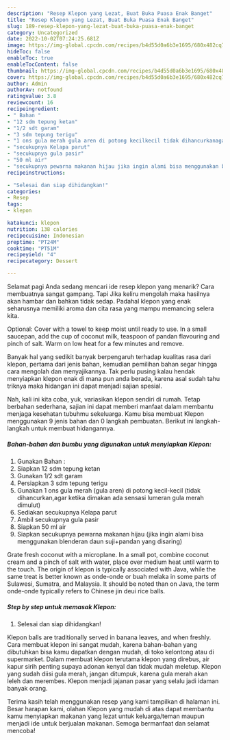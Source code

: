 ```yaml
---
description: "Resep Klepon yang Lezat, Buat Buka Puasa Enak Banget"
title: "Resep Klepon yang Lezat, Buat Buka Puasa Enak Banget"
slug: 189-resep-klepon-yang-lezat-buat-buka-puasa-enak-banget
category: Uncategorized
date: 2022-10-02T07:24:25.681Z
image: https://img-global.cpcdn.com/recipes/b4d55d0a6b3e1695/680x482cq70/klepon-foto-resep-utama.jpg
hideToc: false
enableToc: true
enableTocContent: false
thumbnail: https://img-global.cpcdn.com/recipes/b4d55d0a6b3e1695/680x482cq70/klepon-foto-resep-utama.jpg
cover: https://img-global.cpcdn.com/recipes/b4d55d0a6b3e1695/680x482cq70/klepon-foto-resep-utama.jpg
author: Admin
authorAv: notfound
ratingvalue: 3.8
reviewcount: 16
recipeingredient:
- " Bahan "
- "12 sdm tepung ketan"
- "1/2 sdt garam"
- "3 sdm tepung terigu"
- "1 ons gula merah gula aren di potong kecilkecil tidak dihancurkanagar ketika dimakan ada sensasi lumeran gula merah dimulut"
- "secukupnya Kelapa parut"
- "secukupnya gula pasir"
- "50 ml air"
- "secukupnya pewarna makanan hijau jika ingin alami bisa menggunakan blenderan daun sujipandan yang disaring"
recipeinstructions:

- "Selesai dan siap dihidangkan!"
categories:
- Resep
tags:
- klepon

katakunci: klepon 
nutrition: 138 calories
recipecuisine: Indonesian
preptime: "PT24M"
cooktime: "PT51M"
recipeyield: "4"
recipecategory: Dessert

---
```



Selamat pagi Anda sedang mencari ide resep klepon yang menarik? Cara membuatnya sangat gampang. Tapi Jika keliru mengolah maka hasilnya akan hambar dan bahkan tidak sedap. Padahal klepon yang enak seharusnya memiliki aroma dan cita rasa yang mampu memancing selera kita.


Optional: Cover with a towel to keep moist until ready to use. In a small saucepan, add the cup of coconut milk, teaspoon of pandan flavouring and pinch of salt. Warm on low heat for a few minutes and remove.

Banyak hal yang sedikit banyak berpengaruh terhadap kualitas rasa dari klepon, pertama dari jenis bahan, kemudian pemilihan bahan segar hingga cara mengolah dan menyajikannya. Tak perlu pusing kalau hendak menyiapkan klepon enak di mana pun anda berada, karena asal sudah tahu triknya maka hidangan ini dapat menjadi sajian spesial.


Nah, kali ini kita coba, yuk, variasikan klepon sendiri di rumah. Tetap berbahan sederhana, sajian ini dapat memberi manfaat dalam membantu menjaga kesehatan tubuhmu sekeluarga. Kamu bisa membuat Klepon menggunakan 9 jenis bahan dan 0 langkah pembuatan. Berikut ini langkah-langkah untuk membuat hidangannya.

<!--inarticleads1-->

##### Bahan-bahan dan bumbu yang digunakan untuk menyiapkan Klepon:

1. Gunakan  Bahan :
1. Siapkan 12 sdm tepung ketan
1. Gunakan 1/2 sdt garam
1. Persiapkan 3 sdm tepung terigu
1. Gunakan 1 ons gula merah (gula aren) di potong kecil-kecil (tidak dihancurkan,agar ketika dimakan ada sensasi lumeran gula merah dimulut)
1. Sediakan secukupnya Kelapa parut
1. Ambil secukupnya gula pasir
1. Siapkan 50 ml air
1. Siapkan secukupnya pewarna makanan hijau (jika ingin alami bisa menggunakan blenderan daun suji+pandan yang disaring)


Grate fresh coconut with a microplane. In a small pot, combine coconut cream and a pinch of salt with water, place over medium heat until warm to the touch. The origin of klepon is typically associated with Java, while the same treat is better known as onde-onde or buah melaka in some parts of Sulawesi, Sumatra, and Malaysia. It should be noted than on Java, the term onde-onde typically refers to Chinese jin deui rice balls. 

<!--inarticleads2-->

##### Step by step untuk memasak Klepon:


1. Selesai dan siap dihidangkan!

Klepon balls are traditionally served in banana leaves, and when freshly. Cara membuat klepon ini sangat mudah, karena bahan-bahan yang dibutuhkan bisa kamu dapatkan dengan mudah, di toko kelontong atau di supermarket. Dalam membuat klepon terutama klepon yang direbus, air kapur sirih penting supaya adonan kenyal dan tidak mudah meletup. Klepon yang sudah diisi gula merah, jangan ditumpuk, karena gula merah akan leleh dan merembes. Klepon menjadi jajanan pasar yang selalu jadi idaman banyak orang. 

Terima kasih telah menggunakan resep yang kami tampilkan di halaman ini. Besar harapan kami, olahan Klepon yang mudah di atas dapat membantu kamu menyiapkan makanan yang lezat untuk keluarga/teman maupun menjadi ide untuk berjualan makanan. Semoga bermanfaat dan selamat mencoba!
